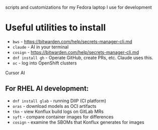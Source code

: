scripts and customizations for my Fedora laptop I use for development

# Useful utilities to install

* `bws` - https://bitwarden.com/help/secrets-manager-cli.md
* `claude` - AI in your terminal
* `cosign` - https://bitwarden.com/help/secrets-manager-cli.md
* `dnf install gh` - Operate GitHub, create PRs, etc. Claude uses this.
* `oc` - log into OpenShift clusters

Cursor AI

## For RHEL AI development:

* `dnf install glab`  - running DIIP (CI platform)
* `oras` - download models as OCI artifacts
* `tkn` - view Konflux build logs on GitLab MRs
* `syft` - compare container images for differences
* `cosign` - examine the SBOMs that Konflux generates for images

